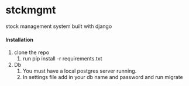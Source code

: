 # stckmgmt
stock management system built with django


#### Installation ####
1. clone the repo
    1. run pip install -r requirements.txt
2. Db
    1. You must have a local postgres server running.
    2. In settings file add in your db name and password and run migrate
